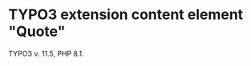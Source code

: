 TYPO3 extension content element "Quote"
==============================================================

TYPO3 v. 11.5, PHP 8.1.
